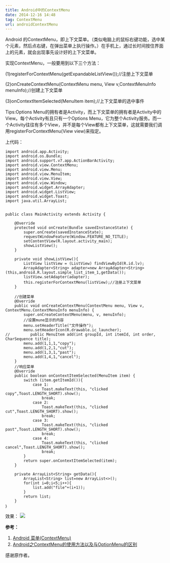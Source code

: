 ```yaml
---
title: Android中的ContextMenu
date: 2014-12-16 14:48
tag: ContextMenu
url: androidContextMenu
---
```


Android 的ContextMenu，即上下文菜单。（类似电脑上的鼠标右键功能，选中某个元素，然后点右键，在弹出菜单上执行操作。）在手机上，通过长时间按住界面上的元素，就会出现事先设计好的上下文菜单。

实现ContextMenu，一般要用到以下三个方法：

(1)registerForContextMenu(getExpandableListView());//注册上下文菜单 

(2)onCreateContextMenu(ContextMenu menu, View v,ContextMenuInfo menuInfo);//创建上下文菜单

(3)onContextItemSelected(MenuItem item);//上下文菜单的选中事件  

Tips:Options Menu的拥有者是Activity，而上下文菜单的拥有者是Activity中的View。每个Activity有且只有一个Options Menu，它为整个Activity服务。而一个Activity往往有多个View，并不是每个View都有上下文菜单，这就需要我们调用registerForContextMenu(View view)来指定。

上代码：
	
	import android.app.Activity;
	import android.os.Bundle;
	import android.support.v7.app.ActionBarActivity;
	import android.view.ContextMenu;
	import android.view.Menu;
	import android.view.MenuItem;
	import android.view.View;
	import android.view.Window;
	import android.widget.ArrayAdapter;
	import android.widget.ListView;
	import android.widget.Toast;
	import java.util.ArrayList;
	
	
	public class MainActivity extends Activity {
	
	    @Override
	    protected void onCreate(Bundle savedInstanceState) {
	        super.onCreate(savedInstanceState);
	        requestWindowFeature(Window.FEATURE_NO_TITLE);
	        setContentView(R.layout.activity_main);
	        showListView();
	    }
	
	    private void showListView(){
	        ListView listView = (ListView) findViewById(R.id.lv);
	        ArrayAdapter<String> adapter=new ArrayAdapter<String>(this,android.R.layout.simple_list_item_1,getData());
	        listView.setAdapter(adapter);
	        this.registerForContextMenu(listView);//注册上下文菜单
	    }
		
		//创建菜单		
	    @Override
	    public void onCreateContextMenu(ContextMenu menu, View v, ContextMenu.ContextMenuInfo menuInfo) {
	        super.onCreateContextMenu(menu, v, menuInfo);
	        //设置mune显示的内容
	        menu.setHeaderTitle("文件操作");
	        menu.setHeaderIcon(R.drawable.ic_launcher);
	//         public MenuItem add(int groupId, int itemId, int order, CharSequence title);
	        menu.add(1,1,1,"copy");
	        menu.add(1,2,1,"cut");
	        menu.add(1,3,1,"past");
	        menu.add(1,4,1,"cancel");
	    }
		//响应菜单
	    @Override
	    public boolean onContextItemSelected(MenuItem item) {
	        switch (item.getItemId()){
	            case 1:
	                Toast.makeText(this, "clicked copy",Toast.LENGTH_SHORT).show();
	                break;
	            case 2:
	                Toast.makeText(this, "clicked cut",Toast.LENGTH_SHORT).show();
	                break;
	            case 3:
	                Toast.makeText(this, "clicked past",Toast.LENGTH_SHORT).show();
	                break;
	            case 4:
	                Toast.makeText(this, "clicked cancel",Toast.LENGTH_SHORT).show();
	                break;
	        }
	        return super.onContextItemSelected(item);
	    }
	
	    private ArrayList<String> getData(){
	        ArrayList<String> list=new ArrayList<>();
	        for(int i=0;i<5;i++){
	            list.add("file"+(i+1));
	        }
	        return list;
	    }
	｝

效果：
![](http://ww3.sinaimg.cn/mw690/69443115jw1enbiwrpqwgj20u01e00wp.jpg)

**参考：**

1. [Android 菜单(ContextMenu)](http://stephen830.iteye.com/blog/1130637)  
2. [Android之ContextMenu的使用方法以及与OptionMenu的区别](http://blog.csdn.net/pfgmylove/article/details/7560290)

感谢原作者。